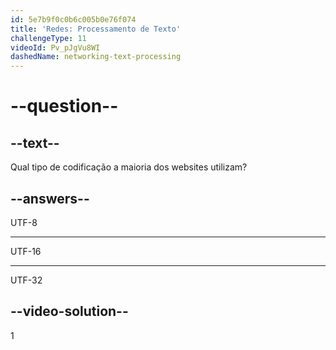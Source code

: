```yaml
---
id: 5e7b9f0c0b6c005b0e76f074
title: 'Redes: Processamento de Texto'
challengeType: 11
videoId: Pv_pJgVu8WI
dashedName: networking-text-processing
---
```


# --question--

## --text--

Qual tipo de codificação a maioria dos websites utilizam?

## --answers--

UTF-8

---

UTF-16

---

UTF-32

## --video-solution--

1

